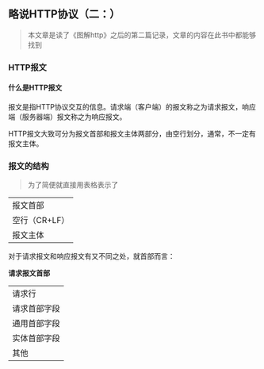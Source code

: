 ## 略说HTTP协议（二：）
> 本文章是读了《图解http》之后的第二篇记录，文章的内容在此书中都能够找到

### HTTP报文
#### 什么是HTTP报文
报文是指HTTP协议交互的信息。请求端（客户端）的报文称之为请求报文，响应端（服务器端）报文称之为响应报文。

HTTP报文大致可分为报文首部和报文主体两部分，由空行划分，通常，不一定有报文主体。

### 报文的结构
> 为了简便就直接用表格表示了

<table cellspacing="0">
	<tr><td>报文首部</td></tr>
	<tr><td>空行（CR+LF）</td></tr>
	<tr><td>报文主体</td></tr>
</table>
对于请求报文和响应报文有又不同之处，就首部而言：

**请求报文首部**
<table cellspacing="0">
	<tr><td>请求行</td></tr>
	<tr><td>请求首部字段</td></tr>
	<tr><td>通用首部字段</td></tr>
	<tr><td>实体首部字段</td></tr>
	<tr><td>其他</td></tr>
</table>